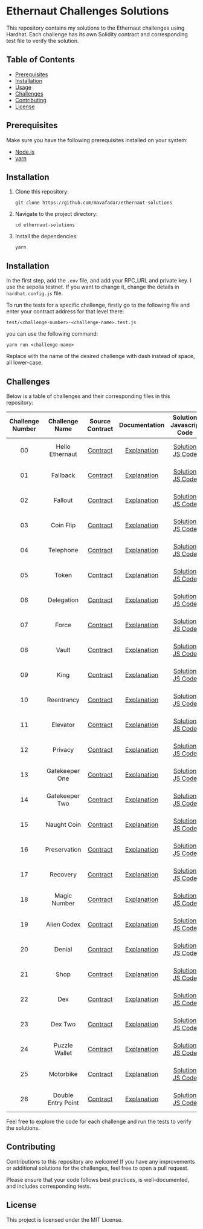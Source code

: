 # Ethernaut Challenges Solutions

This repository contains my solutions to the Ethernaut challenges using Hardhat. Each challenge has its own Solidity contract and corresponding test file to verify the solution.

## Table of Contents

-   [Prerequisites](#prerequisites)
-   [Installation](#installation)
-   [Usage](#usage)
-   [Challenges](#challenges)
-   [Contributing](#contributing)
-   [License](#license)

## Prerequisites

Make sure you have the following prerequisites installed on your system:

-   [Node.js](https://nodejs.org)
-   [yarn](https://yarnpkg.com/getting-started/install)

## Installation

1. Clone this repository:

    ```shell
    git clone https://github.com/mavafadar/ethernaut-solutions
    ```

2. Navigate to the project directory:

    ```shell
    cd ethernaut-solutions
    ```

3. Install the dependencies:

    ```shell
    yarn
    ```

## Installation

In the first step, add the `.env` file, and add your RPC_URL and private key. I use the sepolia testnet. If you want to change it,
change the details in `hardhat.config.js` file.

To run the tests for a specific challenge, firstly go to the following file and enter your contract address for that level there:

```shell
test/<challenge-number>-<challenge-name>.test.js
```

you can use the following command:

```shell
yarn run <challenge-name>
```

Replace <challenge-name> with the name of the desired challenge with dash instead of space, all lower-case.

## Challenges

Below is a table of challenges and their corresponding files in this repository:

| Challenge Number |   Challenge Name   |                Source Contract                 |                 Documentation                  |                 Solution Javascrip Code                  |                        Solution Solidity Code                        |
| :--------------: | :----------------: | :--------------------------------------------: | :--------------------------------------------: | :------------------------------------------------------: | :------------------------------------------------------------------: |
|        00        |  Hello Ethernaut   |  [Contract](./contracts/00HelloEthernaut.sol)  |  [Explanation](./docs/00-hello-ethernaut.md)   |  [Solution JS Code](./test/00-hello-ethernaut.test.js)   |  [Solution Solidity Code](./contracts/00HelloEthernautSolution.sol)  |
|        01        |      Fallback      |     [Contract](./contracts/01Fallback.sol)     |      [Explanation](./docs/01-fallback.md)      |      [Solution JS Code](./test/01-fallback.test.js)      |     [Solution Solidity Code](./contracts/01FallbackSolution.sol)     |
|        02        |      Fallout       |     [Contract](./contracts/02Fallout.sol)      |      [Explanation](./docs/02-fallout.md)       |      [Solution JS Code](./test/02-fallout.test.js)       |     [Solution Solidity Code](./contracts/02FalloutSolution.sol)      |
|        03        |     Coin Flip      |     [Contract](./contracts/03CoinFlip.sol)     |     [Explanation](./docs/03-coin-flip.md)      |     [Solution JS Code](./test/03-coin-flip.test.js)      |     [Solution Solidity Code](./contracts/03CoinFlipSolution.sol)     |
|        04        |     Telephone      |    [Contract](./contracts/04Telephone.sol)     |     [Explanation](./docs/04-telephone.md)      |     [Solution JS Code](./test/04-telephone.test.js)      |    [Solution Solidity Code](./contracts/04TelephoneSolution.sol)     |
|        05        |       Token        |      [Contract](./contracts/05Token.sol)       |       [Explanation](./docs/05-token.md)        |       [Solution JS Code](./test/05-token.test.js)        |      [Solution Solidity Code](./contracts/05TokenSolution.sol)       |
|        06        |     Delegation     |    [Contract](./contracts/06Delegation.sol)    |     [Explanation](./docs/06-delegation.md)     |     [Solution JS Code](./test/06-delegation.test.js)     |    [Solution Solidity Code](./contracts/06DelegationSolution.sol)    |
|        07        |       Force        |      [Contract](./contracts/07Force.sol)       |       [Explanation](./docs/07-force.md)        |       [Solution JS Code](./test/07-force.test.js)        |      [Solution Solidity Code](./contracts/07ForceSolution.sol)       |
|        08        |       Vault        |      [Contract](./contracts/08Vault.sol)       |       [Explanation](./docs/08-vault.md)        |       [Solution JS Code](./test/08-vault.test.js)        |      [Solution Solidity Code](./contracts/08VaultSolution.sol)       |
|        09        |        King        |       [Contract](./contracts/09King.sol)       |        [Explanation](./docs/09-king.md)        |        [Solution JS Code](./test/09-king.test.js)        |       [Solution Solidity Code](./contracts/09KingSolution.sol)       |
|        10        |     Reentrancy     |    [Contract](./contracts/10Reentrancy.sol)    |     [Explanation](./docs/10-reentrancy.md)     |     [Solution JS Code](./test/10-reentrancy.test.js)     |    [Solution Solidity Code](./contracts/10ReentrancySolution.sol)    |
|        11        |      Elevator      |     [Contract](./contracts/11Elevator.sol)     |      [Explanation](./docs/11-elevator.md)      |      [Solution JS Code](./test/11-elevator.test.js)      |     [Solution Solidity Code](./contracts/11ElevatorSolution.sol)     |
|        12        |      Privacy       |     [Contract](./contracts/12Privacy.sol)      |      [Explanation](./docs/12-privacy.md)       |      [Solution JS Code](./test/12-privacy.test.js)       |     [Solution Solidity Code](./contracts/12PrivacySolution.sol)      |
|        13        |   Gatekeeper One   |  [Contract](./contracts/13GatekeeperOne.sol)   |   [Explanation](./docs/13-gatekeeper-one.md)   |   [Solution JS Code](./test/13-gatekeeper-one.test.js)   |  [Solution Solidity Code](./contracts/13GatekeeperOneSolution.sol)   |
|        14        |   Gatekeeper Two   |  [Contract](./contracts/14GatekeeperTwo.sol)   |   [Explanation](./docs/14-gatekeeper-two.md)   |   [Solution JS Code](./test/14-gatekeeper-two.test.js)   |  [Solution Solidity Code](./contracts/14GatekeeperTwoSolution.sol)   |
|        15        |    Naught Coin     |    [Contract](./contracts/15NaughtCoin.sol)    |    [Explanation](./docs/15-naught-coin.md)     |    [Solution JS Code](./test/15-naught-coin.test.js)     |    [Solution Solidity Code](./contracts/15NaughtCoinSolution.sol)    |
|        16        |    Preservation    |   [Contract](./contracts/16Preservation.sol)   |    [Explanation](./docs/16-preservation.md)    |    [Solution JS Code](./test/16-preservation.test.js)    |   [Solution Solidity Code](./contracts/16PreservationSolution.sol)   |
|        17        |      Recovery      |     [Contract](./contracts/17Recovery.sol)     |      [Explanation](./docs/17-recovery.md)      |      [Solution JS Code](./test/17-recovery.test.js)      |     [Solution Solidity Code](./contracts/17RecoverySolution.sol)     |
|        18        |    Magic Number    |   [Contract](./contracts/18MagicNumber.sol)    |    [Explanation](./docs/18-magic-number.md)    |    [Solution JS Code](./test/18-magic-number.test.js)    |   [Solution Solidity Code](./contracts/18MagicNumberSolution.sol)    |
|        19        |    Alien Codex     |    [Contract](./contracts/19AlienCodex.sol)    |    [Explanation](./docs/19-alien-codex.md)     |    [Solution JS Code](./test/19-alien-codex.test.js)     |    [Solution Solidity Code](./contracts/19AlienCodexSolution.sol)    |
|        20        |       Denial       |      [Contract](./contracts/20Denial.sol)      |       [Explanation](./docs/20-denial.md)       |       [Solution JS Code](./test/20-denial.test.js)       |      [Solution Solidity Code](./contracts/20DenialSolution.sol)      |
|        21        |        Shop        |       [Contract](./contracts/21Shop.sol)       |        [Explanation](./docs/21-shop.md)        |        [Solution JS Code](./test/21-shop.test.js)        |       [Solution Solidity Code](./contracts/21ShopSolution.sol)       |
|        22        |        Dex         |       [Contract](./contracts/22Dex.sol)        |        [Explanation](./docs/22-dex.md)         |        [Solution JS Code](./test/22-dex.test.js)         |       [Solution Solidity Code](./contracts/22DexSolution.sol)        |
|        23        |      Dex Two       |      [Contract](./contracts/23DexTwo.sol)      |      [Explanation](./docs/23-dex-two.md)       |      [Solution JS Code](./test/23-dex-two.test.js)       |      [Solution Solidity Code](./contracts/23DexTwoSolution.sol)      |
|        24        |   Puzzle Wallet    |   [Contract](./contracts/24PuzzleWallet.sol)   |   [Explanation](./docs/24-puzzle-wallet.md)    |   [Solution JS Code](./test/24-puzzle-wallet.test.js)    |   [Solution Solidity Code](./contracts/24PuzzleWalletSolution.sol)   |
|        25        |     Motorbike      |    [Contract](./contracts/25Motorbike.sol)     |     [Explanation](./docs/25-motorbike.md)      |     [Solution JS Code](./test/25-motorbike.test.js)      |    [Solution Solidity Code](./contracts/25MotorbikeSolution.sol)     |
|        26        | Double Entry Point | [Contract](./contracts/26DoubleEntryPoint.sol) | [Explanation](./docs/26-double-entry-point.md) | [Solution JS Code](./test/26-double-entry-point.test.js) | [Solution Solidity Code](./contracts/26DoubleEntryPointSolution.sol) |

Feel free to explore the code for each challenge and run the tests to verify the solutions.

## Contributing

Contributions to this repository are welcome! If you have any improvements or additional solutions for the challenges, feel free to open a pull request.

Please ensure that your code follows best practices, is well-documented, and includes corresponding tests.

## License

This project is licensed under the MIT License.
